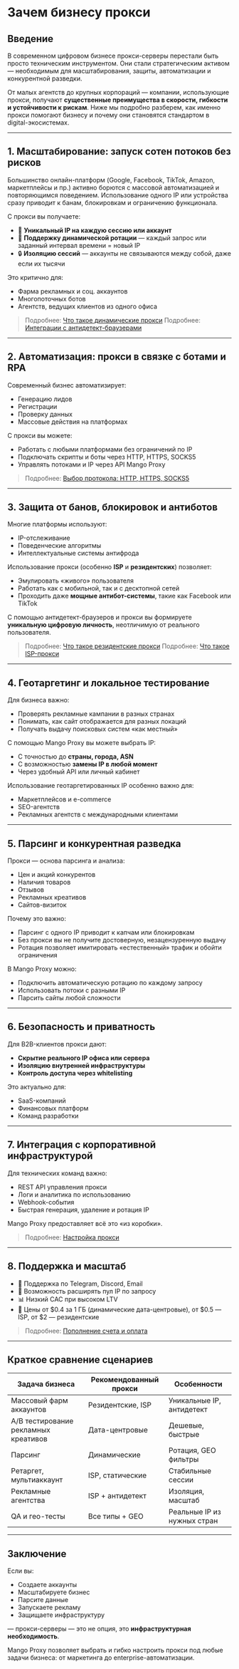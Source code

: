 # Зачем бизнесу прокси

## Введение

В современном цифровом бизнесе прокси-серверы перестали быть просто техническим инструментом. Они стали стратегическим активом — необходимым для масштабирования, защиты, автоматизации и конкурентной разведки.

От малых агентств до крупных корпораций — компании, использующие прокси, получают **существенные преимущества в скорости, гибкости и устойчивости к рискам**. Ниже мы подробно разберем, как именно прокси помогают бизнесу и почему они становятся стандартом в digital-экосистемах.

---

## 1. Масштабирование: запуск сотен потоков без рисков

Большинство онлайн-платформ (Google, Facebook, TikTok, Amazon, маркетплейсы и пр.) активно борются с массовой автоматизацией и повторяющимся поведением. Использование одного IP или устройства сразу приводит к банам, блокировкам и ограничению функционала.

С прокси вы получаете:

* 🎯 **Уникальный IP на каждую сессию или аккаунт**
* 🔁 **Поддержку динамической ротации** — каждый запрос или заданный интервал времени = новый IP
* 🔒 **Изоляцию сессий** — аккаунты не связываются между собой, даже если их тысячи

Это критично для:

* Фарма рекламных и соц. аккаунтов
* Многопоточных ботов
* Агентств, ведущих клиентов из одного офиса

> Подробнее: [Что такое динамические прокси](../../продукты-и-услуги/типы-прокси/что-такое-динамические-прокси.md)
> Подробнее: [Интеграции с антидетект-браузерами](../../браузеры/антидетект/)

---

## 2. Автоматизация: прокси в связке с ботами и RPA

Современный бизнес автоматизирует:

* Генерацию лидов
* Регистрации
* Проверку данных
* Массовые действия на платформах

С прокси вы можете:

* Работать с любыми платформами без ограничений по IP
* Подключать скрипты и боты через HTTP, HTTPS, SOCKS5
* Управлять потоками и IP через API Mango Proxy

> Подробнее: [Выбор протокола: HTTP, HTTPS, SOCKS5](../../продукты-и-услуги/протоколы-прокси/)

---

## 3. Защита от банов, блокировок и антиботов

Многие платформы используют:

* IP-отслеживание
* Поведенческие алгоритмы
* Интеллектуальные системы антифрода

Использование прокси (особенно **ISP** и **резидентских**) позволяет:

* Эмулировать «живого» пользователя
* Работать как с мобильной, так и с десктопной сетей
* Проходить даже **мощные антибот-системы**, такие как Facebook или TikTok

С помощью антидетект-браузеров и прокси вы формируете **уникальную цифровую личность**, неотличимую от реального пользователя.

> Подробнее: [Что такое резидентские прокси](../../продукты-и-услуги/типы-прокси/что-такое-резидентские-прокси.md)
> Подробнее: [Что такое ISP-прокси](../../продукты-и-услуги/типы-прокси/что-такое-isp-прокси.md)

---

## 4. Геотаргетинг и локальное тестирование

Для бизнеса важно:

* Проверять рекламные кампании в разных странах
* Понимать, как сайт отображается для разных локаций
* Получать выдачу поисковых систем «как местный»

С помощью Mango Proxy вы можете выбрать IP:

* С точностью до **страны, города, ASN**
* С возможностью **замены IP в любой момент**
* Через удобный API или личный кабинет

Использование геотаргетированных IP особенно важно для:

* Маркетплейсов и e-commerce
* SEO-агентств
* Рекламных агентств с международными клиентами

---

## 5. Парсинг и конкурентная разведка

Прокси — основа парсинга и анализа:

* Цен и акций конкурентов
* Наличия товаров
* Отзывов
* Рекламных креативов
* Сайтов-визиток

Почему это важно:

* Парсинг с одного IP приводит к капчам или блокировкам
* Без прокси вы не получите достоверную, незацензуренную выдачу
* Ротация позволяет имитировать «естественный» трафик и обойти ограничения

В Mango Proxy можно:

* Подключить автоматическую ротацию по каждому запросу
* Использовать потоки с разными IP
* Парсить сайты любой сложности

---

## 6. Безопасность и приватность

Для B2B-клиентов прокси дают:

* **Скрытие реального IP офиса или сервера**
* **Изоляцию внутренней инфраструктуры**
* **Контроль доступа через whitelisting**

Это актуально для:

* SaaS-компаний
* Финансовых платформ
* Команд разработки

---

## 7. Интеграция с корпоративной инфраструктурой

Для технических команд важно:

* REST API управления прокси
* Логи и аналитика по использованию
* Webhook-события
* Быстрая генерация, удаление и ротация IP

Mango Proxy предоставляет всё это «из коробки».

> Подробнее: [Настройка прокси](../../начало-работы/настройка-прокси.md)

---

## 8. Поддержка и масштаб

* 💬 Поддержка по Telegram, Discord, Email
* 🔁 Возможность расширять пул IP по запросу
* 📊 Низкий CAC при высоком LTV
* 💸 Цены от \$0.4 за 1 ГБ (динамические дата-центровые), от \$0.5 — ISP, от \$2 — резидентские

> Подробнее: [Пополнение счета и оплата](../../оплата/пополнение-счета-и-оплата.md)

---

## Краткое сравнение сценариев

| Задача бизнеса                       | Рекомендованный прокси | Особенности                 |
| ------------------------------------ | ---------------------- | --------------------------- |
| Массовый фарм аккаунтов              | Резидентские, ISP      | Уникальные IP, антидетект   |
| A/B тестирование рекламных креативов | Дата-центровые         | Дешевые, быстрые            |
| Парсинг                              | Динамические           | Ротация, GEO фильтры        |
| Ретаргет, мультиаккаунт              | ISP, статические       | Стабильные сессии           |
| Рекламные агентства                  | ISP + антидетект       | Изоляция, масштаб           |
| QA и гео-тесты                       | Все типы + GEO         | Реальные IP из нужных стран |

---

## Заключение

Если вы:

* Создаете аккаунты
* Масштабируете бизнес
* Парсите данные
* Запускаете рекламу
* Защищаете инфраструктуру

— прокси-серверы — это не опция, это **инфраструктурная необходимость**.

Mango Proxy позволяет выбрать и гибко настроить прокси под любые задачи бизнеса: от маркетинга до enterprise-автоматизации.
